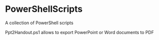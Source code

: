# PowerShellScripts
A collection of PowerShell scripts

Ppt2Handout.ps1 allows to export PowerPoint or Word documents to PDF
